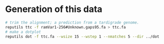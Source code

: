# Generation of this data

```bash
# trim the alignment; a prediction from a tardigrade genome.
reputils ttc -f ramVar1-256#Unknown.gaps95.fa > ttc.fa
# make a dotplot
reputils dot -f ttc.fa --wsize 15 --wstep 1 --nmatches 5 --dir ../dot
```